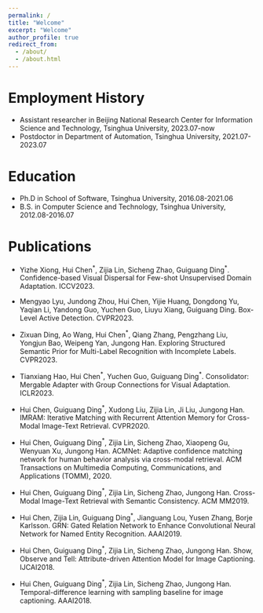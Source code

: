 ```yaml
---
permalink: /
title: "Welcome"
excerpt: "Welcome"
author_profile: true
redirect_from: 
  - /about/
  - /about.html
---
```


Employment History
======
* Assistant researcher in Beijing National Research Center for Information Science and Technology, Tsinghua University, 2023.07-now
* Postdoctor in Department of Automation, Tsinghua University, 2021.07-2023.07

Education
======
* Ph.D in School of Software, Tsinghua University, 2016.08-2021.06
* B.S. in Computer Science and Technology, Tsinghua University, 2012.08-2016.07

Publications
=====
* Yizhe Xiong, Hui Chen<sup>\*</sup>, Zijia Lin, Sicheng Zhao, Guiguang Ding<sup>\*</sup>. Confidence-based Visual Dispersal for Few-shot Unsupervised Domain Adaptation. ICCV2023.

* Mengyao Lyu, Jundong Zhou, Hui Chen, Yijie Huang, Dongdong Yu, Yaqian Li, Yandong Guo, Yuchen Guo, Liuyu Xiang, Guiguang Ding. Box-Level Active Detection. CVPR2023.

* Zixuan Ding, Ao Wang, Hui Chen<sup>\*</sup>, Qiang Zhang, Pengzhang Liu, Yongjun Bao, Weipeng Yan, Jungong Han. Exploring Structured Semantic Prior for Multi-Label Recognition with Incomplete Labels. CVPR2023.

* Tianxiang Hao, Hui Chen<sup>\*</sup>, Yuchen Guo, Guiguang Ding<sup>\*</sup>. Consolidator: Mergable Adapter with Group Connections for Visual Adaptation. ICLR2023.

* Hui Chen, Guiguang Ding<sup>\*</sup>, Xudong Liu, Zijia Lin, Ji Liu, Jungong Han. IMRAM: Iterative Matching with Recurrent Attention Memory for Cross-Modal Image-Text Retrieval. CVPR2020.

* Hui Chen, Guiguang Ding<sup>\*</sup>, Zijia Lin, Sicheng Zhao, Xiaopeng Gu, Wenyuan Xu, Jungong Han. ACMNet: Adaptive confidence matching network for human behavior analysis via cross-modal retrieval. ACM Transactions on Multimedia Computing, Communications, and Applications (TOMM), 2020.

* Hui Chen, Guiguang Ding<sup>\*</sup>, Zijia Lin, Sicheng Zhao, Jungong Han. Cross-Modal Image-Text Retrieval with Semantic Consistency. ACM MM2019. 


* Hui Chen, Zijia Lin, Guiguang Ding<sup>\*</sup>, Jianguang Lou, Yusen Zhang, Borje Karlsson. GRN: Gated Relation Network to Enhance Convolutional Neural Network for Named Entity Recognition. AAAI2019.

* Hui Chen, Guiguang Ding<sup>\*</sup>, Zijia Lin, Sicheng Zhao, Jungong Han. Show, Observe and Tell: Attribute-driven Attention Model for Image Captioning. IJCAI2018.

* Hui Chen, Guiguang Ding<sup>\*</sup>, Zijia Lin, Sicheng Zhao, Jungong Han. Temporal-difference learning with sampling baseline for image captioning. AAAI2018.
